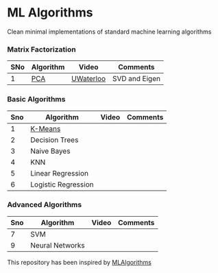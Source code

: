# ML Algorithms
Clean minimal implementations of standard machine learning algorithms

### Matrix Factorization

SNo | Algorithm | Video | Comments
--- | --- | --- | ---
1 | [PCA](https://github.com/krishnakalyan3/ML-Algorithms/blob/master/src/algorithms/pca.py) | [UWaterloo](https://www.youtube.com/watch?v=L-pQtGm3VS8&list=PLehuLRPyt1HzQoXEhtNuYTmd0aNQvtyAK) | SVD and Eigen

### Basic Algorithms

Sno | Algorithm | Video | Comments
--- | --- | --- | ---
1 | [K-Means](https://github.com/krishnakalyan3/ML-Algorithms/blob/master/src/clustering/kmeans.py) |
2 | Decision Trees |
3 | Naive Bayes |
4 | KNN |
5 | Linear Regression |
6 | Logistic Regression |



### Advanced Algorithms

Sno | Algorithm | Video | Comments
--- | --- | --- | ---
7 | SVM |
9 | Neural Networks |

This repository has been inspired by [MLAlgorithms](https://github.com/rushter/MLAlgorithms)